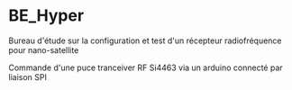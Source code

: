 # BE_Hyper
Bureau d'étude sur la configuration et test d'un récepteur radiofréquence pour nano-satellite

Commande d'une puce tranceiver RF Si4463 via un arduino connecté par liaison SPI
